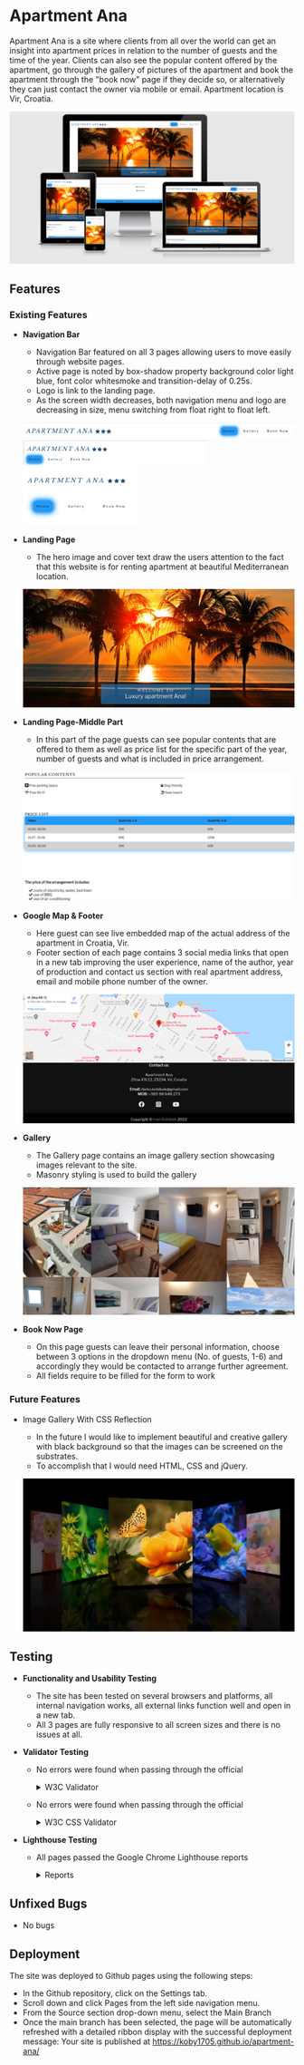 # Apartment Ana

Apartment Ana is a site where clients from all over the world can get an insight into apartment prices in relation to the number of guests and the time of the year. Clients can also see the popular content offered by the apartment, go through the gallery of pictures of the apartment and book the apartment through the "book now" page if they decide so, or alternatively they can just contact the owner via mobile or email.
Apartment location is Vir, Croatia.

![Responsiveness Display](/assets/images-readme.md/am-i-responsive-doc.png)

## Features

### Existing Features

- __Navigation Bar__
    
  - Navigation Bar featured on all 3 pages allowing users to move easily through website pages.
  - Active page is noted by box-shadow property background color light blue, font color whitesmoke and transition-delay of 0.25s.
  - Logo is link to the landing page.
  - As the screen width decreases, both navigation menu and logo are decreasing in size, menu switching from float right to float left.

  ![Navbar large](/assets/images-readme.md/navbar-large-doc.png)
  ![Navbar large](/assets/images-readme.md/navbar-medium-doc.png)
  ![Navbar large](/assets/images-readme.md/navbar-small-doc.png)

- __Landing Page__

  - The hero image and cover text draw the users attention to the fact that this website is for renting apartment at beautiful Mediterranean location.

  ![Landing Image](/assets/images-readme.md/landing-page-doc.png)

- __Landing Page-Middle Part__

  - In this part of the page guests can see popular contents that are offered to them as well as price list for the specific part of the year, number of guests and what is included in price arrangement.

  ![Landing Image-Middle Part](/assets/images-readme.md/landing-page-middle-part-doc.png)

- __Google Map & Footer__

  - Here guest can see live embedded map of the actual address of the apartment in Croatia, Vir.
  - Footer section of each page contains 3 social media links that open in a new tab improving the user experience, name of the author, year of production and contact us section with real apartment address, email and mobile phone number of the owner.

  ![Map & Footer](/assets/images-readme.md/map-footer-doc.png)

- __Gallery__

  - The Gallery page contains an image gallery section showcasing images relevant to the site.
  - Masonry styling is used to build the gallery

  ![Gallery](/assets/images-readme.md/gallery-doc.png)

- __Book Now Page__

  - On this page guests can leave their personal information, choose between 3 options in the dropdown menu (No. of guests, 1-6) and accordingly they would be contacted to arrange further agreement.
  - All fields require to be filled for the form to work

### Future Features

- Image Gallery With CSS Reflection

  - In the future I would like to implement beautiful and creative gallery with black background so that the images can be screened on the substrates.
  - To accomplish that I would need HTML, CSS and jQuery.

  ![Gallery](/assets/images-readme.md/future-gallery-doc.png)

## Testing

- __Functionality and Usability Testing__

   - The site has been tested on several browsers and platforms, all internal navigation works, all external links function well and open in a new tab.
   - All 3 pages are fully responsive to all screen sizes and there is no issues at all.

- __Validator Testing__

  - No errors were found when passing through the official

    <details>
    <summary>W3C Validator</summary>

    - [index.html](https://validator.w3.org/nu/?showsource=yes&doc=https%3A%2F%2Fkoby1705.github.io%2Fapartment-ana%2Findex.html)
    - [gallery.html](https://validator.w3.org/nu/?showsource=yes&doc=https%3A%2F%2Fkoby1705.github.io%2Fapartment-ana%2Fgallery.html)
    - [book-now.html](https://validator.w3.org/nu/?showsource=yes&doc=https%3A%2F%2Fkoby1705.github.io%2Fapartment-ana%2Fgallery.html)
    </details>

  - No errors were found when passing through the official

    <details>
    <summary>W3C CSS Validator</summary>

    - [style.css](https://jigsaw.w3.org/css-validator/validator?uri=https%3A%2F%2Fkoby1705.github.io%2Fapartment-ana%2F&profile=css3svg&usermedium=all&warning=1&vextwarning=&lang=en)
    </details>

- __Lighthouse Testing__

  - All pages passed the Google Chrome Lighthouse reports

    <details>
    <summary>Reports</summary>

    - [index report](assets/images-readme.md/lighthouse-index-doc.png)
    - [gallery report](assets/images-readme.md/lighthouse-gallery-doc.png)
    - [book-now report](assets/images-readme.md/lighthouse-book-now-doc.png)
    </details>

## Unfixed Bugs

- No bugs

## Deployment

The site was deployed to Github pages using the following steps:

- In the Github repository, click on the Settings tab.
- Scroll down and click Pages from the left side navigation menu.
- From the Source section drop-down menu, select the Main Branch
- Once the main branch has been selected, the page will be automatically refreshed with a detailed ribbon display with the successful deployment message: Your site is published at https://koby1705.github.io/apartment-ana/